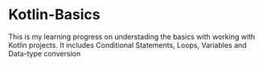 # Kotlin-Basics
This is my learning progress on understading the basics with working with Kotlin projects. It includes Conditional Statements, Loops, Variables and Data-type conversion
